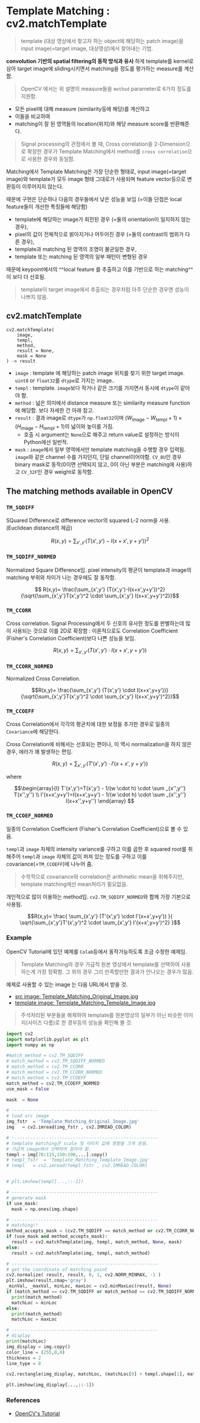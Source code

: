 # Template Matching : cv2.matchTemplate

> template (대상 영상에서 찾고자 하는 object에 해당하는 patch image)을 input image(=target image, 대상영상)에서 찾아내는 기법.

**convolution 기반의 spatial filtering의 동작 방식과 유사** 하게 template를 kernel로 삼아 target image에 sliding시키면서 matching을 정도를 평가하는 measure를 계산함.

> OpenCV 에서는 위 설명의 measure들을 `method` parameter로 6가지 정도를 지원함.

* 모든 pixel에 대해 measure (similarity등에 해당)를 계산하고 
* 이들을 비교하여 
* matching이 잘 된 영역들의 location(위치)와 해당 measure score를 반환해준다.

> Signal processing의 관점에서 볼 때, Cross correlation을 2-Dimension으로 확장한 경우가 Template Matching에서 method를 `cross correlation`으로 사용한 경우와 동일함.

Matching에서 Template Matching은 가장 단순한 형태로, input image(=target image)와 template가 모두 image 형태 그대로가 사용되며 feature vector등으로 변환등이 이루어지지 않는다.

때문에 구현은 단순하나 다음의 경우들에서 낮은 성능을 보임 (=이들 단점은 local feature들이 개선한 특징들에 해당함) 

* template에 해당하는 image가 회전된 경우 (=둘의 orientation이 일지하지 않는 경우),
* pixel의 값이 전체적으로 밝아지거나 어두어진 경우 (=둘의 contrast의 범위가 다른 경우),
* template과 matching 된 영역의 조명이 불균일한 경우, 
* template 또는 matching 된 영역의 일부 패턴이 변형된 경우 

때문에 keypoint에서의 ^^local feature 를 추출하고 이를 기반으로 하는 matching^^ 이 보다 더 선호됨. 

> template이 target image에서 추출되는 경우처럼 아주 단순한 경우엔 성능이 나쁘지 않음.

## cv2.matchTemplate

```
cv2.matchTemplate(
    image,
    templ,
    method,
    result = None,
    mask = None
) -> result
```

* `image` : template 에 해당하는 patch image 위치를 찾기 위한 target image. `uint8` or `float32`를 `dtype`로 가지는 image..
* `templ` : template. `image`보다 작거나 같은 크기를 가지면서 동시에 `dtype`이 같아야 함. 
* `method` : 넓은 의미에서 distance measure 또는 similarity measure function에 해당함. 보다 자세한 건 아래 참고.
* `result` : 결과 image로 `dtype`가 `np.float32`이며 $(W_\text{image}-W_\text{templ}+1) \times (H_\text{image}-H_\text{templ}+1)$의 넓이와 높이를 가짐. 
    * 호출 시 argument는 `None`으로 해주고 return value로 설정하는 방식이 Python에선 일반적.
* `mask` : `image`에서 일부 영역에서만 template matching을 수행할 경우 입력됨. `image`와 같은 channel 수를 가지던지, 단일 channel이어야함. `CV_8U`인 경우 binary mask로 동작(0이면 선택되지 않고, 0이 아닌 부분은 matching에 사용)하고 `CV_32F`인 경우 weight로 동작함.

## The matching methods available in OpenCV

### `TM_SQDIFF`

SQuared Difference로 difference vector의 squared L-2 norm을 사용. (Euclidean distance의 제곱)

$$R(x,y)= \sum _{x',y'} (T(x',y')-I(x+x',y+y'))^2$$

### `TM_SQDIFF_NORMED`

Normalized Square Difference임. pixel intensity의 평균이 template과 image의 matching 부위와 차이가 나는 경우에도 잘 동작함.

$$
R(x,y)= \frac{\sum_{x',y'} (T(x',y')-I(x+x',y+y'))^2}{\sqrt{\sum_{x',y'}T(x',y')^2 \cdot \sum_{x',y'} I(x+x',y+y')^2}}$$

### `TM_CCORR`

Cross correlation. Signal Processing에서 두 신호의 유사한 정도를 판별하는데 많이 사용되는 것으로 이를 2D로 확장함 : 이론적으로도 Correlation Coefficient (Fisher's Correlation Coefficient)보다 나쁜 성능을 보임.

$$R(x,y)= \sum _{x',y'} (T(x',y') \cdot I(x+x',y+y'))$$

### `TM_CCORR_NORMED`

Normalized Cross Correlation.

$$R(x,y)= \frac{\sum_{x',y'} (T(x',y') \cdot I(x+x',y+y'))}{\sqrt{\sum_{x',y'}T(x',y')^2 \cdot \sum_{x',y'} I(x+x',y+y')^2}}$$

### `TM_CCOEFF`

Cross Correlation에서 각각의 평균치에 대한 보정을 추가한 경우로 일종의 `Covariance`에 해당한다.

Cross Correlation에 비해서는 선호되는 편이나, 이 역시 normalization을 하지 않은 경우, 에러가 꽤 발생하는 편임.


$$R(x,y)= \sum _{x',y'} (T'(x',y') \cdot I'(x+x',y+y'))$$

where

$$\begin{array}{l} T'(x',y')=T(x',y') - 1/(w \cdot h) \cdot \sum _{x'',y''} T(x'',y'') \\ I'(x+x',y+y')=I(x+x',y+y') - 1/(w \cdot h) \cdot \sum _{x'',y''} I(x+x'',y+y'') \end{array}
$$

### `TM_CCOEF_NORMED`

일종의 Correlation Coefficient (Fisher's Correlation Coefficient)으로 볼 수 있음.

`templ`과 `image` 자체의 intensity variance를 구하고 이를 곱한 후 squared root를 취해주어 `templ`과 `image` 자체의 값이 퍼져 있는 정도를 구하고 이를 covariance(=`TM_CCOEFF`)에 나누어 줌.

> 수학적으로 covariance와 correlation은 arithmetic mean을 취해주지만, template matching에선 mean처리가 필요없음.

개인적으로 많이 이용하는 method임. `cv2.TM_SQDIFF_NORMED`와 함께 가장 기본으로 사용됨.

$$R(x,y)= \frac{ \sum_{x',y'} (T'(x',y') \cdot I'(x+x',y+y')) }{ \sqrt{\sum_{x',y'}T'(x',y')^2 \cdot \sum_{x',y'} I'(x+x',y+y')^2} }$$


### Example

OpenCV Tutorial에 있던 예제를 `Colab`등에서 동작가능하도록 조금 수정한 예제임.

> Template Matching의 경우 가급적 원본 영상에서 template를 선택하여 사용하는게 가장 정확함. 그 외의 경우 그리 만족할만한 결과가 안나오는 경우가 많음.

예제로 사용할 수 있는 image 는 다음 URL에서 받을 것.

* [src image: Template_Matching_Original_Image.jpg](../../img/ch02/Template_Matching_Original_Image.jpg)
* [template image: Template_Matching_Template_Image.jpg](../../img/ch02/Template_Matching_Template_Image.jpg)

> 주석처리된 부분들을 해제하여 template를 원본영상의 일부가 아닌 비슷한 이미지(사이즈 다름)로 한 경우등의 성능을 확인해 볼 것.

```Python
import cv2
import matplotlib.pyplot as plt
import numpy as np

#match_method = cv2.TM_SQDIFF
# match_method = cv2.TM_SQDIFF_NORMED
# match_method = cv2.TM_CCORR
# match_method = cv2.TM_CCORR_NORMED
# match_method = cv2.TM_CCOEFF
match_method = cv2.TM_CCOEFF_NORMED
use_mask = False

mask  = None

# -------------------------------------------------------
# load src image
img_fstr  = 'Template_Matching_Original_Image.jpg'
img   = cv2.imread(img_fstr , cv2.IMREAD_COLOR)

# -------------------------------------------------------
# template matching은 scale 및 이미지 값에 영향을 크게 받음.
# 가급적 image에서 선택하여 잘라야 함.
templ = img[70:115,150:190,...].copy()
# templ_fstr  = 'Template_Matching_Template_Image.jpg'
# templ   = cv2.imread(templ_fstr , cv2.IMREAD_COLOR)


# plt.imshow(templ[...,::-1])

# -------------------------------------------------------
# generate mask
if use_mask:
  mask = np.ones(img.shape)

# -------------------------------------------------------
# matching!!
method_accepts_mask = (cv2.TM_SQDIFF == match_method or cv2.TM_CCORR_NORMED == match_method )
if (use_mask and method_accepts_mask):
  result = cv2.matchTemplate(img, templ, match_method, None, mask)
else:
  result = cv2.matchTemplate(img, templ, match_method)

# -------------------------------------------------------
# get the coordinate of matching point
cv2.normalize( result, result, 0, 1, cv2.NORM_MINMAX, -1 )
plt.imshow(result,cmap='gray')
_minVal, _maxVal, minLoc, maxLoc = cv2.minMaxLoc(result, None)
if (match_method == cv2.TM_SQDIFF or match_method == cv2.TM_SQDIFF_NORMED):
  print(match_method)
  matchLoc = minLoc
else:
  print(match_method)
  matchLoc = maxLoc

# -------------------------------------------------------
# display
print(matchLoc)
img_display = img.copy()
color_line = (255,0,0)
thickness = 2
line_type = 8

cv2.rectangle(img_display, matchLoc, (matchLoc[0] + templ.shape[1], matchLoc[1] + templ.shape[0]), color_line,thickness, line_type)

plt.imshow(img_display[...,::-1])
```


### References

* [OpenCV's Tutorial](https://docs.opencv.org/5.x/de/da9/tutorial_template_matching.html)
